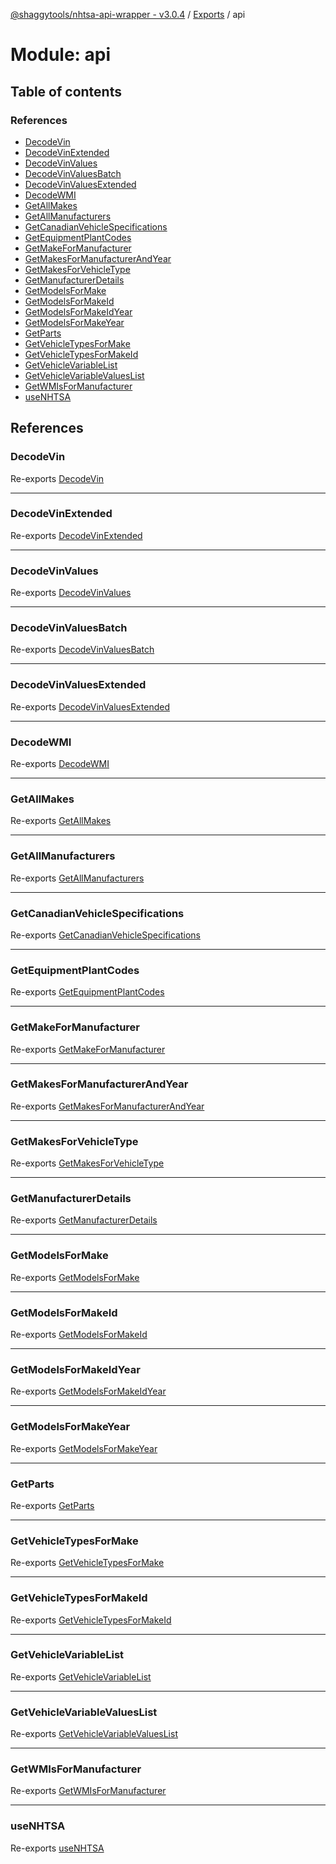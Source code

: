 [@shaggytools/nhtsa-api-wrapper - v3.0.4](../index.md) / [Exports](../modules.md) / api

# Module: api

## Table of contents

### References

- [DecodeVin](api.md#decodevin)
- [DecodeVinExtended](api.md#decodevinextended)
- [DecodeVinValues](api.md#decodevinvalues)
- [DecodeVinValuesBatch](api.md#decodevinvaluesbatch)
- [DecodeVinValuesExtended](api.md#decodevinvaluesextended)
- [DecodeWMI](api.md#decodewmi)
- [GetAllMakes](api.md#getallmakes)
- [GetAllManufacturers](api.md#getallmanufacturers)
- [GetCanadianVehicleSpecifications](api.md#getcanadianvehiclespecifications)
- [GetEquipmentPlantCodes](api.md#getequipmentplantcodes)
- [GetMakeForManufacturer](api.md#getmakeformanufacturer)
- [GetMakesForManufacturerAndYear](api.md#getmakesformanufacturerandyear)
- [GetMakesForVehicleType](api.md#getmakesforvehicletype)
- [GetManufacturerDetails](api.md#getmanufacturerdetails)
- [GetModelsForMake](api.md#getmodelsformake)
- [GetModelsForMakeId](api.md#getmodelsformakeid)
- [GetModelsForMakeIdYear](api.md#getmodelsformakeidyear)
- [GetModelsForMakeYear](api.md#getmodelsformakeyear)
- [GetParts](api.md#getparts)
- [GetVehicleTypesForMake](api.md#getvehicletypesformake)
- [GetVehicleTypesForMakeId](api.md#getvehicletypesformakeid)
- [GetVehicleVariableList](api.md#getvehiclevariablelist)
- [GetVehicleVariableValuesList](api.md#getvehiclevariablevalueslist)
- [GetWMIsForManufacturer](api.md#getwmisformanufacturer)
- [useNHTSA](api.md#usenhtsa)

## References

### DecodeVin

Re-exports [DecodeVin](api_endpoints_DecodeVin.md#decodevin)

---

### DecodeVinExtended

Re-exports [DecodeVinExtended](api_endpoints_DecodeVinExtended.md#decodevinextended)

---

### DecodeVinValues

Re-exports [DecodeVinValues](api_endpoints_DecodeVinValues.md#decodevinvalues)

---

### DecodeVinValuesBatch

Re-exports [DecodeVinValuesBatch](api_endpoints_DecodeVinValuesBatch.md#decodevinvaluesbatch)

---

### DecodeVinValuesExtended

Re-exports [DecodeVinValuesExtended](api_endpoints_DecodeVinValuesExtended.md#decodevinvaluesextended)

---

### DecodeWMI

Re-exports [DecodeWMI](api_endpoints_DecodeWMI.md#decodewmi)

---

### GetAllMakes

Re-exports [GetAllMakes](api_endpoints_GetAllMakes.md#getallmakes)

---

### GetAllManufacturers

Re-exports [GetAllManufacturers](api_endpoints_GetAllManufacturers.md#getallmanufacturers)

---

### GetCanadianVehicleSpecifications

Re-exports [GetCanadianVehicleSpecifications](api_endpoints_GetCanadianVehicleSpecifications.md#getcanadianvehiclespecifications)

---

### GetEquipmentPlantCodes

Re-exports [GetEquipmentPlantCodes](api_endpoints_GetEquipmentPlantCodes.md#getequipmentplantcodes)

---

### GetMakeForManufacturer

Re-exports [GetMakeForManufacturer](api_endpoints_GetMakeForManufacturer.md#getmakeformanufacturer)

---

### GetMakesForManufacturerAndYear

Re-exports [GetMakesForManufacturerAndYear](api_endpoints_GetMakesForManufacturerAndYear.md#getmakesformanufacturerandyear)

---

### GetMakesForVehicleType

Re-exports [GetMakesForVehicleType](api_endpoints_GetMakesForVehicleType.md#getmakesforvehicletype)

---

### GetManufacturerDetails

Re-exports [GetManufacturerDetails](api_endpoints_GetManufacturerDetails.md#getmanufacturerdetails)

---

### GetModelsForMake

Re-exports [GetModelsForMake](api_endpoints_GetModelsForMake.md#getmodelsformake)

---

### GetModelsForMakeId

Re-exports [GetModelsForMakeId](api_endpoints_GetModelsForMakeId.md#getmodelsformakeid)

---

### GetModelsForMakeIdYear

Re-exports [GetModelsForMakeIdYear](api_endpoints_GetModelsForMakeIdYear.md#getmodelsformakeidyear)

---

### GetModelsForMakeYear

Re-exports [GetModelsForMakeYear](api_endpoints_GetModelsForMakeYear.md#getmodelsformakeyear)

---

### GetParts

Re-exports [GetParts](api_endpoints_GetParts.md#getparts)

---

### GetVehicleTypesForMake

Re-exports [GetVehicleTypesForMake](api_endpoints_GetVehicleTypesForMake.md#getvehicletypesformake)

---

### GetVehicleTypesForMakeId

Re-exports [GetVehicleTypesForMakeId](api_endpoints_GetVehicleTypesForMakeId.md#getvehicletypesformakeid)

---

### GetVehicleVariableList

Re-exports [GetVehicleVariableList](api_endpoints_GetVehicleVariableList.md#getvehiclevariablelist)

---

### GetVehicleVariableValuesList

Re-exports [GetVehicleVariableValuesList](api_endpoints_GetVehicleVariableValuesList.md#getvehiclevariablevalueslist)

---

### GetWMIsForManufacturer

Re-exports [GetWMIsForManufacturer](api_endpoints_GetWMIsForManufacturer.md#getwmisformanufacturer)

---

### useNHTSA

Re-exports [useNHTSA](api_useNHTSA.md#usenhtsa)
